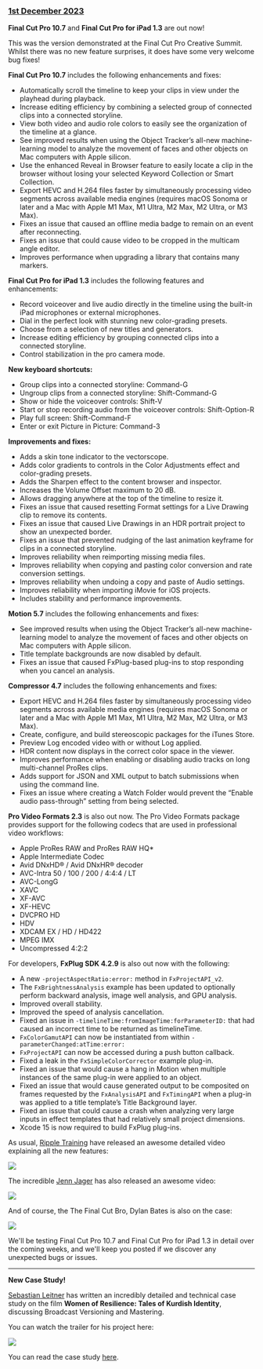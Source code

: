 ### [1st December 2023](/news/20231201)

**Final Cut Pro 10.7** and **Final Cut Pro for iPad 1.3** are out now!

This was the version demonstrated at the Final Cut Pro Creative Summit. Whilst there was no new feature surprises, it does have some very welcome bug fixes!

**Final Cut Pro 10.7** includes the following enhancements and fixes:

- Automatically scroll the timeline to keep your clips in view under the playhead during playback.
- Increase editing efficiency by combining a selected group of connected clips into a connected storyline.
- View both video and audio role colors to easily see the organization of the timeline at a glance.
- See improved results when using the Object Tracker’s all-new machine-learning model to analyze the movement of faces and other objects on Mac computers with Apple silicon.
- Use the enhanced Reveal in Browser feature to easily locate a clip in the browser without losing your selected Keyword Collection or Smart Collection.
- Export HEVC and H.264 files faster by simultaneously processing video segments across available media engines (requires macOS Sonoma or later and a Mac with Apple M1 Max, M1 Ultra, M2 Max, M2 Ultra, or M3 Max).
- Fixes an issue that caused an offline media badge to remain on an event after reconnecting.
- Fixes an issue that could cause video to be cropped in the multicam angle editor.
- Improves performance when upgrading a library that contains many markers.

**Final Cut Pro for iPad 1.3** includes the following features and enhancements:

- Record voiceover and live audio directly in the timeline using the built-in iPad microphones or external microphones.
- Dial in the perfect look with stunning new color-grading presets.
- Choose from a selection of new titles and generators.
- Increase editing efficiency by grouping connected clips into a connected storyline.
- Control stabilization in the pro camera mode.

**New keyboard shortcuts:**
- Group clips into a connected storyline: Command-G
- Ungroup clips from a connected storyline: Shift-Command-G
- Show or hide the voiceover controls: Shift-V
- Start or stop recording audio from the voiceover controls: Shift-Option-R
- Play full screen: Shift-Command-F
- Enter or exit Picture in Picture: Command-3

**Improvements and fixes:**
- Adds a skin tone indicator to the vectorscope.
- Adds color gradients to controls in the Color Adjustments effect and color-grading presets.
- Adds the Sharpen effect to the content browser and inspector.
- Increases the Volume Offset maximum to 20 dB.
- Allows dragging anywhere at the top of the timeline to resize it.
- Fixes an issue that caused resetting Format settings for a Live Drawing clip to remove its contents.
- Fixes an issue that caused Live Drawings in an HDR portrait project to show an unexpected border.
- Fixes an issue that prevented nudging of the last animation keyframe for clips in a connected storyline.
- Improves reliability when reimporting missing media files.
- Improves reliability when copying and pasting color conversion and rate conversion settings.
- Improves reliability when undoing a copy and paste of Audio settings.
- Improves reliability when importing iMovie for iOS projects.
- Includes stability and performance improvements.

**Motion 5.7** includes the following enhancements and fixes:

- See improved results when using the Object Tracker’s all-new machine-learning model to analyze the movement of faces and other objects on Mac computers with Apple silicon.
- Title template backgrounds are now disabled by default.
- Fixes an issue that caused FxPlug-based plug-ins to stop responding when you cancel an analysis.

**Compressor 4.7** includes the following enhancements and fixes:

- Export HEVC and H.264 files faster by simultaneously processing video segments across available media engines (requires macOS Sonoma or later and a Mac with Apple M1 Max, M1 Ultra, M2 Max, M2 Ultra, or M3 Max).
- Create, configure, and build stereoscopic packages for the iTunes Store.
- Preview Log encoded video with or without Log applied.
- HDR content now displays in the correct color space in the viewer.
- Improves performance when enabling or disabling audio tracks on long multi-channel ProRes clips.
- Adds support for JSON and XML output to batch submissions when using the command line.
- Fixes an issue where creating a Watch Folder would prevent the “Enable audio pass-through” setting from being selected.

**Pro Video Formats 2.3** is also out now. The Pro Video Formats package provides support for the following codecs that are used in professional video workflows:

- Apple ProRes RAW and ProRes RAW HQ*
- Apple Intermediate Codec
- Avid DNxHD® / Avid DNxHR® decoder
- AVC-Intra 50 / 100 / 200 / 4:4:4 / LT
- AVC-LongG
- XAVC
- XF-AVC
- XF-HEVC
- DVCPRO HD
- HDV
- XDCAM EX / HD / HD422
- MPEG IMX
- Uncompressed 4:2:2

For developers, **FxPlug SDK 4.2.9** is also out now with the following:

- A new `-projectAspectRatio:error:` method in `FxProjectAPI_v2`.
- The `FxBrightnessAnalysis` example has been updated to optionally perform backward analysis, image well analysis, and GPU analysis.
- Improved overall stability.
- Improved the speed of analysis cancellation.
- Fixed an issue in `-timelineTime:fromImageTime:forParameterID:` that had caused an incorrect time to be returned as timelineTime.
- `FxColorGamutAPI` can now be instantiated from within `-parameterChanged:atTime:error:`
- `FxProjectAPI` can now be accessed during a push button callback.
- Fixed a leak in the `FxSimpleColorCorrector` example plug-in.
- Fixed an issue that would cause a hang in Motion when multiple instances of the same plug-in were applied to an object.
- Fixed an issue that would cause generated output to be composited on frames requested by the `FxAnalysisAPI` and `FxTimingAPI` when a plug-in was applied to a title template’s Title Background layer.
- Fixed an issue that could cause a crash when analyzing very large inputs in effect templates that had relatively small project dimensions.
- Xcode 15 is now required to build FxPlug plug-ins.

As usual, [Ripple Training](https://www.rippletraining.com) have released an awesome detailed video explaining all the new features:

[![](/static/fcp10-7-ripple-youtube.jpeg)](https://www.youtube.com/watch?v=lC5qQWyTuZ0)

The incredible [Jenn Jager](https://jennjager.com) has also released an awesome video:

[![](/static/fcp10-7-jenn-youtube.jpeg)](https://www.youtube.com/watch?v=bHYmIsJGCxY)

And of course, the The Final Cut Bro, Dylan Bates is also on the case:

[![](/static/fcpbro-10-7-youtube.jpeg)](https://www.youtube.com/watch?v=h8qDPtwKBQw)

We'll be testing Final Cut Pro 10.7 and Final Cut Pro for iPad 1.3 in detail over the coming weeks, and we'll keep you posted if we discover any unexpected bugs or issues.

---

**New Case Study!**

[Sebastian Leitner](https://www.sebastianleitner.com) has written an incredibly detailed and technical case study on the film **Women of Resilience: Tales of Kurdish Identity**, discussing Broadcast Versioning and Mastering.

You can watch the trailer for his project here:

[![](/static/women-of-resilience-youtube.jpeg)](https://www.youtube.com/watch?v=IK84DbiUOwA)

You can read the case study [here](/case-studies/women-of-resilience/).